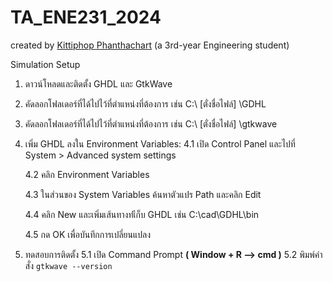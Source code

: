 # TA_ENE231_2024
created by [Kittiphop Phanthachart](https://bento.me/mac-kittiphop) (a 3rd-year Engineering student)

Simulation Setup

1. ดาวน์โหลดและติดตั้ง GHDL และ GtkWave
2. คัดลอกโฟลเดอร์ที่ได้ไปไว้ที่ตำแหน่งที่ต้องการ เช่น C:\ [ตั่งชื่อไฟล์] \GDHL
3. คัดลอกโฟลเดอร์ที่ได้ไปไว้ที่ตำแหน่งที่ต้องการ เช่น C:\ [ตั่งชื่อไฟล์] \gtkwave
4. เพิ่ม GHDL ลงใน Environment Variables:
   4.1 เปิด Control Panel และไปที่ System > Advanced system settings

   
   4.2 คลิก Environment Variables


   4.3 ในส่วนของ System Variables ค้นหาตัวแปร Path และคลิก Edit

   
   4.4 คลิก New และเพิ่มเส้นทางท่เีก็บ GHDL เช่น C:\cad\GDHL\bin

   
   4.5 กด OK เพื่อบันทึกการเปลี่ยนแปลง

   
6. ทดสอบการติดตั้ง
   5.1 เปิด Command Prompt **( Window + R --> cmd )**
   5.2 พิมพ์คำสั่ง `gtkwave --version`
